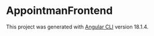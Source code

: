 # AppointmanFrontend

This project was generated with [Angular CLI](https://github.com/angular/angular-cli) version 18.1.4.

